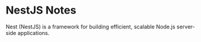 # NestJS Notes

Nest (NestJS) is a framework for building efficient, scalable Node.js server-side applications.
